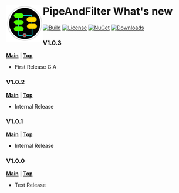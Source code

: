 ﻿# <img align="left" width="100" height="100" src="./images/icon.png">PipeAndFilter What's new

[![Build](https://github.com/FRACerqueira/PipeAndFilter/workflows/Build/badge.svg)](https://github.com/FRACerqueira/PipeAndFilter/actions/workflows/build.yml)
[![License](https://img.shields.io/badge/License-MIT-brightgreen.svg)](https://github.com/FRACerqueira/PipeAndFilter/blob/master/LICENSE)
[![NuGet](https://img.shields.io/nuget/v/PipeAndFilter)](https://www.nuget.org/packages/PipeAndFilter/)
[![Downloads](https://img.shields.io/nuget/dt/PipeAndFilter)](https://www.nuget.org/packages/PipeAndFilter/)

### V1.0.3 
[**Main**](index.md) | [**Top**](#pipeandfilter-whats-new)

- First Release G.A

### V1.0.2
[**Main**](index.md) | [**Top**](#pipeandfilter-whats-new)

- Internal Release
   
### V1.0.1
[**Main**](index.md) | [**Top**](#pipeandfilter-whats-new)

- Internal Release

### V1.0.0
[**Main**](index.md) | [**Top**](#pipeandfilter-whats-new)

- Test Release 
